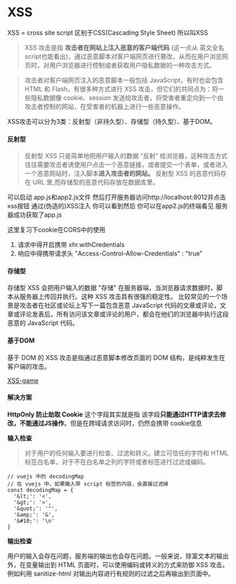 # XSS

XSS = cross site script 区别于CSS(Cascading Style Sheet) 所以叫XSS

> XSS 攻击是指 **攻击者在网站上注入恶意的客户端代码** (这一点从 英文全名 script也能看出)，通过恶意脚本对客户端网页进行篡改，从而在用户浏览网页时，对用户浏览器进行控制或者获取用户隐私数据的一种攻击方式。

> 攻击者对客户端网页注入的恶意脚本一般包括 JavaScript，有时也会包含 HTML 和 Flash。有很多种方式进行 XSS 攻击，但它们的共同点为：将一些隐私数据像 cookie、session 发送给攻击者，将受害者重定向到一个由攻击者控制的网站，在受害者的机器上进行一些恶意操作。

XSS攻击可以分为3类：反射型（非持久型）、存储型（持久型）、基于DOM。

#### 反射型
> 反射型 XSS 只是简单地把用户输入的数据 “反射” 给浏览器，这种攻击方式往往需要攻击者诱使用户点击一个恶意链接，或者提交一个表单，或者进入一个恶意网站时，注入脚本**进入攻击者的网站。**
反射型 XSS 的恶意代码存在 URL 里,而存储型的恶意代码存放在数据库里。

可以启动 app.js和app2.js文件 然后打开服务器访问http://localhost:8012并点击xss按钮
通过(伪造的)XSS注入 你可以看到然后 你可以在app2.js的终端看见 服务器成功获取了app.js

这里复习下cookie在CORS中的使用
1. 请求中得开启携带 xhr.withCredentials
2. 响应中得携带请求头 "Access-Control-Allow-Credentials" : "true"

#### 存储型
存储型 XSS 会把用户输入的数据 "存储" 在服务器端，当浏览器请求数据时，脚本从服务器上传回并执行。这种 XSS 攻击具有很强的稳定性。
比较常见的一个场景是攻击者在社区或论坛上写下一篇包含恶意 JavaScript 代码的文章或评论，文章或评论发表后，所有访问该文章或评论的用户，都会在他们的浏览器中执行这段恶意的 JavaScript 代码。


#### 基于DOM
基于 DOM 的 XSS 攻击是指通过恶意脚本修改页面的 DOM 结构，是纯粹发生在客户端的攻击。

[XSS-game](https://xss-game.appspot.com/)
#### 解决方案

**HttpOnly 防止劫取 Cookie**
这个字段其实就是指 该字段**只能通过HTTP请求去修改，不能通过JS操作**。但是在跨域请求访问时，仍然会携带
cookie信息

**输入检查**
>  对于用户的任何输入要进行检查、过滤和转义。建立可信任的字符和 HTML 标签白名单，对于不在白名单之列的字符或者标签进行过滤或编码。

```
// vuejs 中的 decodingMap
// 在 vuejs 中，如果输入带 script 标签的内容，会直接过滤掉
const decodingMap = {
  '&lt;': '<',
  '&gt;': '>',
  '&quot;': '"',
  '&amp;': '&',
  '&#10;': '\n'
}
```

**输出检查**

用户的输入会存在问题，服务端的输出也会存在问题。一般来说，除富文本的输出外，在变量输出到 HTML 页面时，可以使用编码或转义的方式来防御 XSS 攻击。例如利用 sanitize-html 对输出内容进行有规则的过滤之后再输出到页面中。